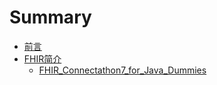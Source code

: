 # Summary

* [前言](README.md)
* [FHIR简介](introduction/README.md)
   * [FHIR_Connectathon7_for_Java_Dummies](tutorial/FHIR_Connectathon7_for_Java_Dummies.md)


